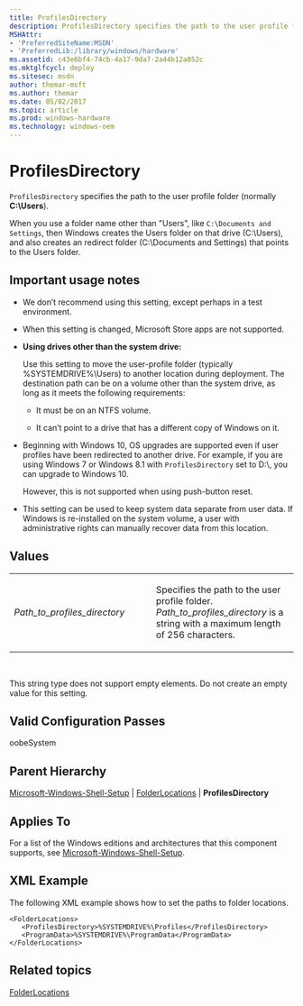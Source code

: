 ```yaml
---
title: ProfilesDirectory
description: ProfilesDirectory specifies the path to the user profile folder (normally C \\Users).
MSHAttr:
- 'PreferredSiteName:MSDN'
- 'PreferredLib:/library/windows/hardware'
ms.assetid: c43e6bf4-74cb-4a17-9da7-2a44b12a052c
ms.mktglfcycl: deploy
ms.sitesec: msdn
author: themar-msft
ms.author: themar
ms.date: 05/02/2017
ms.topic: article
ms.prod: windows-hardware
ms.technology: windows-oem
---
```


# ProfilesDirectory


`ProfilesDirectory` specifies the path to the user profile folder (normally **C:\\Users**).

When you use a folder name other than "Users", like `C:\Documents and Settings`, then Windows creates the Users folder on that drive (C:\\Users), and also creates an redirect folder (C:\\Documents and Settings) that points to the Users folder.

## Important usage notes


-   We don’t recommend using this setting, except perhaps in a test environment.

-   When this setting is changed, Microsoft Store apps are not supported.

-   **Using drives other than the system drive:**

    Use this setting to move the user-profile folder (typically %SYSTEMDRIVE%\\Users) to another location during deployment. The destination path can be on a volume other than the system drive, as long as it meets the following requirements:

    -   It must be on an NTFS volume.

    -   It can’t point to a drive that has a different copy of Windows on it.

-   Beginning with Windows 10, OS upgrades are supported even if user profiles have been redirected to another drive. For example, if you are using Windows 7 or Windows 8.1 with `ProfilesDirectory` set to D:\\, you can upgrade to Windows 10.

    However, this is not supported when using push-button reset.

-   This setting can be used to keep system data separate from user data. If Windows is re-installed on the system volume, a user with administrative rights can manually recover data from this location.

## Values


<table>
<colgroup>
<col width="50%" />
<col width="50%" />
</colgroup>
<tbody>
<tr class="odd">
<td><p><em>Path_to_profiles_directory</em></p></td>
<td><p>Specifies the path to the user profile folder. <em>Path_to_profiles_directory</em> is a string with a maximum length of 256 characters.</p></td>
</tr>
</tbody>
</table>

 

This string type does not support empty elements. Do not create an empty value for this setting.

## Valid Configuration Passes


oobeSystem

## Parent Hierarchy


[Microsoft-Windows-Shell-Setup](microsoft-windows-shell-setup.md) | [FolderLocations](microsoft-windows-shell-setup-folderlocations.md) | **ProfilesDirectory**

## Applies To


For a list of the Windows editions and architectures that this component supports, see [Microsoft-Windows-Shell-Setup](microsoft-windows-shell-setup.md).

## XML Example


The following XML example shows how to set the paths to folder locations.

```
<FolderLocations>
   <ProfilesDirectory>%SYSTEMDRIVE%\Profiles</ProfilesDirectory>
   <ProgramData>%SYSTEMDRIVE%\ProgramData</ProgramData>
</FolderLocations>
```

## Related topics


[FolderLocations](microsoft-windows-shell-setup-folderlocations.md)

 

 







